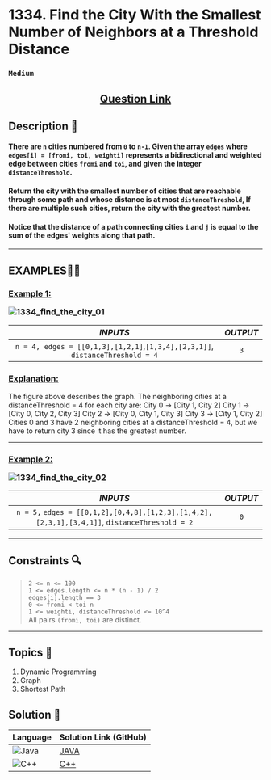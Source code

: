 # 1334. Find the City With the Smallest Number of Neighbors at a Threshold Distance

### `Medium`


<h2 align="center">
<a href="https://leetcode.com/problems/find-the-city-with-the-smallest-number-of-neighbors-at-a-threshold-distance/description/?envType=daily-question&envId=2024-07-26"><strong>Question Link</strong></a>
</h2>


## Description 📑

#### There are `n` cities numbered from `0` to `n-1`. Given the array `edges` where `edges[i] = [fromi, toi, weighti]` represents a bidirectional and weighted edge between cities `fromi` and `toi`, and given the integer `distanceThreshold`.

#### Return the city with the smallest number of cities that are reachable through some path and whose distance is at most `distanceThreshold`, If there are multiple such cities, return the city with the greatest number.

#### Notice that the distance of a path connecting cities `i` and `j` is equal to the sum of the edges' weights along that path.

---

## **EXAMPLES**💫✨ </br>

<h3>

<ins>**Example 1**:</ins> </br>

![1334_find_the_city_01](https://github.com/user-attachments/assets/0a09bfca-ccca-40dc-a779-22f650cccc02)


| _INPUTS_ | _OUTPUT_ |
| :-----------: | :-----------: |
| `n = 4, edges = [[0,1,3],[1,2,1]`,`[1,3,4],[2,3,1]]`, `distanceThreshold = 4` | `3` |

</h3>

<h3>
<ins>Explanation:</ins>
</h3>

The figure above describes the graph. 
The neighboring cities at a distanceThreshold = 4 for each city are:
City 0 -> [City 1, City 2] 
City 1 -> [City 0, City 2, City 3] 
City 2 -> [City 0, City 1, City 3] 
City 3 -> [City 1, City 2] 
Cities 0 and 3 have 2 neighboring cities at a distanceThreshold = 4, but we have to return city 3 since it has the greatest number.

___
<h3>

<ins>**Example 2**:</ins> </br>

![1334_find_the_city_02](https://github.com/user-attachments/assets/569a74ff-90ca-4979-a50d-79db6af7ebba)

| _INPUTS_ | _OUTPUT_ |
| :-----------: | :-----------: |
| `n = 5,` `edges = [[0,1,2],[0,4,8],[1,2,3],[1,4,2],[2,3,1],[3,4,1]]`, `distanceThreshold = 2` | `0` |

</h3>

___

## Constraints 🔍

> `2 <= n <= 100`</br>
> `1 <= edges.length <= n * (n - 1) / 2` </br>
> `edges[i].length == 3` </br>
> `0 <= fromi < toi n` </br>
> `1 <= weighti, distanceThreshold <= 10^4` </br>
> All pairs `(fromi, toi)` are distinct.
___

## Topics 📝

1. Dynamic Programming
2. Graph
3. Shortest Path

## Solution 📃

|  Language   |  Solution Link (GitHub) |
| ------------- | ------------- |
|  ![Java](https://img.shields.io/badge/java-%23ED8B00.svg?style=flat&logo=openjdk&logoColor=white)  | [JAVA](https://github.com/Purnima47/Leetcode-Solutions/blob/main/%F0%9F%9F%A1%20Medium/1334%20-%20Find%20the%20City%20With%20the%20Smallest%20Number%20of%20Neighbors%20at%20a%20Threshold%20Distance/_1334FindTheCityWithTheSmallestNumberOfNeighborsAtAThresholdDistance.java) |
|  ![C++](https://img.shields.io/badge/c++-%2300599C.svg?style=plastic&logo=c%2B%2B&logoColor=white)  | [C++](https://github.com/Purnima47/Leetcode-Solutions/blob/main/%F0%9F%9F%A1%20Medium/1334%20-%20Find%20the%20City%20With%20the%20Smallest%20Number%20of%20Neighbors%20at%20a%20Threshold%20Distance/_1334FindTheCityWithTheSmallestNumberOfNeighborsAtAThresholdDistance.cpp)  |

